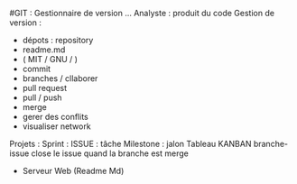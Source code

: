 #GIT : Gestionnaire de version ... 
Analyste : produit du code 
Gestion de version  : 
- dépots : repository
- readme.md
- ( MIT / GNU / )
- commit 
- branches / cllaborer 
- pull request
- pull / push
- merge
- gerer des conflits
- visualiser network

 

Projets : 
Sprint : 
ISSUE : tâche
Milestone : jalon
Tableau KANBAN
branche-issue
close le issue quand la branche est merge

 

- Serveur Web (Readme Md)
